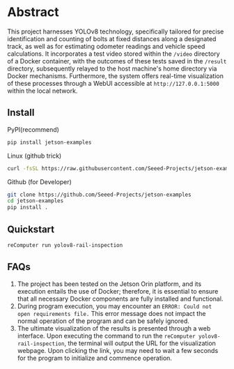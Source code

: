 # Abstract
This project harnesses YOLOv8 technology, specifically tailored for precise identification and counting of bolts at fixed distances along a designated track, as well as for estimating odometer readings and vehicle speed calculations. It incorporates a test video stored within the ```/video``` directory of a Docker container, with the outcomes of these tests saved in the ```/result``` directory, subsequently relayed to the host machine's home directory via Docker mechanisms. Furthermore, the system offers real-time visualization of these processes through a WebUI accessible at ```http://127.0.0.1:5000``` within the local network.

## Install


PyPI(recommend)

```sh
pip install jetson-examples
```

Linux (github trick)
```sh
curl -fsSL https://raw.githubusercontent.com/Seeed-Projects/jetson-examples/main/install.sh | sh
```

Github (for Developer)

```sh
git clone https://github.com/Seeed-Projects/jetson-examples
cd jetson-examples
pip install .
```

## Quickstart
```sh
reComputer run yolov8-rail-inspection
```

## FAQs
1. The project has been tested on the Jetson Orin platform, and its execution entails the use of Docker; therefore, it is essential to ensure that all necessary Docker components are fully installed and functional.
2. During program execution, you may encounter an ```ERROR: Could not open requirements file.``` This error message does not impact the normal operation of the program and can be safely ignored.
3. The ultimate visualization of the results is presented through a web interface. Upon executing the command to run the ```reComputer yolov8-rail-inspection```, the terminal will output the URL for the visualization webpage. Upon clicking the link, you may need to wait a few seconds for the program to initialize and commence operation.